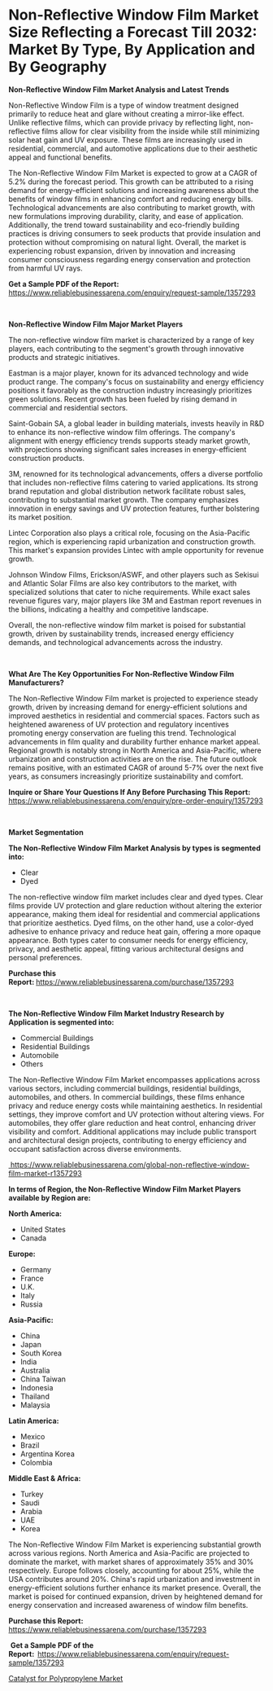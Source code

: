 <p><h1>Non-Reflective Window Film Market Size Reflecting a Forecast Till 2032: Market By Type, By Application and By Geography</h1></p><p><strong>Non-Reflective Window Film Market Analysis and Latest Trends</strong></p>
<p><p>Non-Reflective Window Film is a type of window treatment designed primarily to reduce heat and glare without creating a mirror-like effect. Unlike reflective films, which can provide privacy by reflecting light, non-reflective films allow for clear visibility from the inside while still minimizing solar heat gain and UV exposure. These films are increasingly used in residential, commercial, and automotive applications due to their aesthetic appeal and functional benefits.</p><p>The Non-Reflective Window Film Market is expected to grow at a CAGR of 5.2% during the forecast period. This growth can be attributed to a rising demand for energy-efficient solutions and increasing awareness about the benefits of window films in enhancing comfort and reducing energy bills. Technological advancements are also contributing to market growth, with new formulations improving durability, clarity, and ease of application. Additionally, the trend toward sustainability and eco-friendly building practices is driving consumers to seek products that provide insulation and protection without compromising on natural light. Overall, the market is experiencing robust expansion, driven by innovation and increasing consumer consciousness regarding energy conservation and protection from harmful UV rays.</p></p>
<p><strong>Get a Sample PDF of the Report:&nbsp;</strong> <a href="https://www.reliablebusinessarena.com/enquiry/request-sample/1357293?utm_campaign=2259&utm_medium=2&utm_source=Github&utm_content=ia&utm_term=01022025&utm_id=non-reflective-window-film">https://www.reliablebusinessarena.com/enquiry/request-sample/1357293</a></p>
<p>&nbsp;</p>
<p><strong>Non-Reflective Window Film Major Market Players</strong></p>
<p><p>The non-reflective window film market is characterized by a range of key players, each contributing to the segment's growth through innovative products and strategic initiatives. </p><p>Eastman is a major player, known for its advanced technology and wide product range. The company's focus on sustainability and energy efficiency positions it favorably as the construction industry increasingly prioritizes green solutions. Recent growth has been fueled by rising demand in commercial and residential sectors.</p><p>Saint-Gobain SA, a global leader in building materials, invests heavily in R&D to enhance its non-reflective window film offerings. The company's alignment with energy efficiency trends supports steady market growth, with projections showing significant sales increases in energy-efficient construction products.</p><p>3M, renowned for its technological advancements, offers a diverse portfolio that includes non-reflective films catering to varied applications. Its strong brand reputation and global distribution network facilitate robust sales, contributing to substantial market growth. The company emphasizes innovation in energy savings and UV protection features, further bolstering its market position.</p><p>Lintec Corporation also plays a critical role, focusing on the Asia-Pacific region, which is experiencing rapid urbanization and construction growth. This market's expansion provides Lintec with ample opportunity for revenue growth.</p><p>Johnson Window Films, Erickson/ASWF, and other players such as Sekisui and Atlantic Solar Films are also key contributors to the market, with specialized solutions that cater to niche requirements. While exact sales revenue figures vary, major players like 3M and Eastman report revenues in the billions, indicating a healthy and competitive landscape. </p><p>Overall, the non-reflective window film market is poised for substantial growth, driven by sustainability trends, increased energy efficiency demands, and technological advancements across the industry.</p></p>
<p>&nbsp;</p>
<p><strong>What Are The Key Opportunities For Non-Reflective Window Film Manufacturers?</strong></p>
<p><p>The Non-Reflective Window Film market is projected to experience steady growth, driven by increasing demand for energy-efficient solutions and improved aesthetics in residential and commercial spaces. Factors such as heightened awareness of UV protection and regulatory incentives promoting energy conservation are fueling this trend. Technological advancements in film quality and durability further enhance market appeal. Regional growth is notably strong in North America and Asia-Pacific, where urbanization and construction activities are on the rise. The future outlook remains positive, with an estimated CAGR of around 5-7% over the next five years, as consumers increasingly prioritize sustainability and comfort.</p></p>
<p><strong>Inquire or Share Your Questions If Any Before Purchasing This Report:</strong> <a href="https://www.reliablebusinessarena.com/enquiry/pre-order-enquiry/1357293?utm_campaign=2259&utm_medium=2&utm_source=Github&utm_content=ia&utm_term=01022025&utm_id=non-reflective-window-film">https://www.reliablebusinessarena.com/enquiry/pre-order-enquiry/1357293</a></p>
<p>&nbsp;</p>
<p><strong>Market Segmentation</strong></p>
<p><strong>The Non-Reflective Window Film Market Analysis by types is segmented into:</strong></p>
<p><ul><li>Clear</li><li>Dyed</li></ul></p>
<p><p>The non-reflective window film market includes clear and dyed types. Clear films provide UV protection and glare reduction without altering the exterior appearance, making them ideal for residential and commercial applications that prioritize aesthetics. Dyed films, on the other hand, use a color-dyed adhesive to enhance privacy and reduce heat gain, offering a more opaque appearance. Both types cater to consumer needs for energy efficiency, privacy, and aesthetic appeal, fitting various architectural designs and personal preferences.</p></p>
<p><strong>Purchase this Report:&nbsp;</strong><a href="https://www.reliablebusinessarena.com/purchase/1357293?utm_campaign=2259&utm_medium=2&utm_source=Github&utm_content=ia&utm_term=01022025&utm_id=non-reflective-window-film">https://www.reliablebusinessarena.com/purchase/1357293</a></p>
<p>&nbsp;</p>
<p><strong>The Non-Reflective Window Film Market Industry Research by Application is segmented into:</strong></p>
<p><ul><li>Commercial Buildings</li><li>Residential Buildings</li><li>Automobile</li><li>Others</li></ul></p>
<p><p>The Non-Reflective Window Film Market encompasses applications across various sectors, including commercial buildings, residential buildings, automobiles, and others. In commercial buildings, these films enhance privacy and reduce energy costs while maintaining aesthetics. In residential settings, they improve comfort and UV protection without altering views. For automobiles, they offer glare reduction and heat control, enhancing driver visibility and comfort. Additional applications may include public transport and architectural design projects, contributing to energy efficiency and occupant satisfaction across diverse environments.</p></p>
<p><a href="https://www.reliablebusinessarena.com/global-non-reflective-window-film-market-r1357293?utm_campaign=2259&utm_medium=2&utm_source=Github&utm_content=ia&utm_term=01022025&utm_id=non-reflective-window-film">&nbsp;https://www.reliablebusinessarena.com/global-non-reflective-window-film-market-r1357293</a></p>
<p><strong>In terms of Region, the Non-Reflective Window Film Market Players available by Region are:</strong></p>
<p>
    <p> <strong> North America: </strong>
        <ul>
            <li>United States</li>
            <li>Canada</li>
        </ul>
        </p> 
    <p> <strong> Europe: </strong>
        <ul>
            <li>Germany</li>
            <li>France</li>
            <li>U.K.</li>
            <li>Italy</li>
            <li>Russia</li>
        </ul>
        </p> 
    <p> <strong> Asia-Pacific: </strong>
        <ul>
            <li>China</li>
            <li>Japan</li>
            <li>South Korea</li>
            <li>India</li>
            <li>Australia</li>
            <li>China Taiwan</li>
            <li>Indonesia</li>
            <li>Thailand</li>
            <li>Malaysia</li>
        </ul>
        </p> 
    <p> <strong> Latin America: </strong>
        <ul>
            <li>Mexico</li>
            <li>Brazil</li>
            <li>Argentina Korea</li>
            <li>Colombia</li>
        </ul>
        </p> 
    <p> <strong> Middle East & Africa: </strong>
        <ul>
            <li>Turkey</li>
            <li>Saudi</li>
            <li>Arabia</li>
            <li>UAE</li>
            <li>Korea</li>
        </ul>
    </p>
    </p>
<p><p>The Non-Reflective Window Film Market is experiencing substantial growth across various regions. North America and Asia-Pacific are projected to dominate the market, with market shares of approximately 35% and 30% respectively. Europe follows closely, accounting for about 25%, while the USA contributes around 20%. China's rapid urbanization and investment in energy-efficient solutions further enhance its market presence. Overall, the market is poised for continued expansion, driven by heightened demand for energy conservation and increased awareness of window film benefits.</p></p>
<p><strong>Purchase this Report: </strong><a href="https://www.reliablebusinessarena.com/purchase/1357293?utm_campaign=2259&utm_medium=2&utm_source=Github&utm_content=ia&utm_term=01022025&utm_id=non-reflective-window-film">https://www.reliablebusinessarena.com/purchase/1357293</a></p>
<p>&nbsp;<strong>Get a Sample PDF of the Report:&nbsp;&nbsp;</strong><a href="https://www.reliablebusinessarena.com/enquiry/request-sample/1357293?utm_campaign=2259&utm_medium=2&utm_source=Github&utm_content=ia&utm_term=01022025&utm_id=non-reflective-window-film">https://www.reliablebusinessarena.com/enquiry/request-sample/1357293</a></p>
<p><strong></strong></p>
<p><p><a href="https://github.com/sherikacas30/Market-Research-Report-List-1/blob/main/catalyst-for-polypropylene-market.md?utm_campaign=2259&utm_medium=2&utm_source=Github&utm_content=ia&utm_term=01022025&utm_id=non-reflective-window-film">Catalyst for Polypropylene Market</a></p></p>